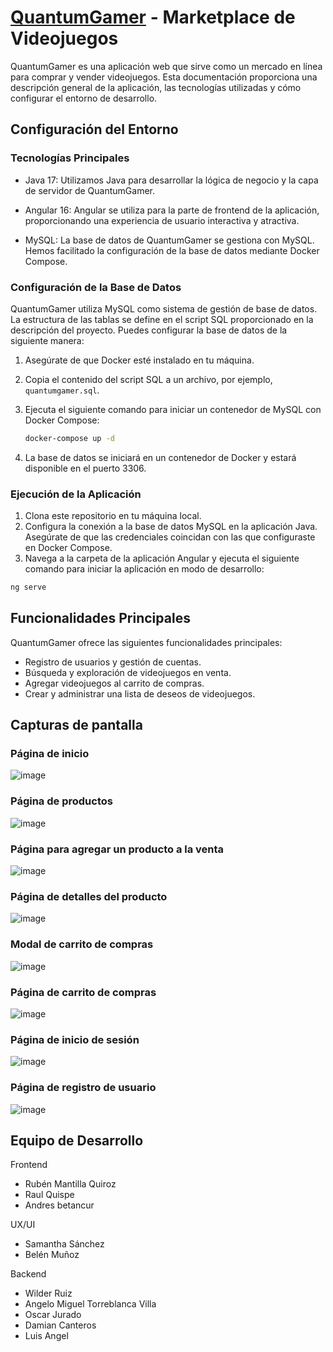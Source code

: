 # [QuantumGamer](https://quantumgamer.vercel.app/) - Marketplace de Videojuegos

QuantumGamer es una aplicación web que sirve como un mercado en línea para comprar y vender videojuegos. Esta documentación proporciona una descripción general de la aplicación, las tecnologías utilizadas y cómo configurar el entorno de desarrollo.

## Configuración del Entorno

### Tecnologías Principales

- Java 17: Utilizamos Java para desarrollar la lógica de negocio y la capa de servidor de QuantumGamer.

- Angular 16: Angular se utiliza para la parte de frontend de la aplicación, proporcionando una experiencia de usuario interactiva y atractiva.

- MySQL: La base de datos de QuantumGamer se gestiona con MySQL. Hemos facilitado la configuración de la base de datos mediante Docker Compose.

### Configuración de la Base de Datos

QuantumGamer utiliza MySQL como sistema de gestión de base de datos. La estructura de las tablas se define en el script SQL proporcionado en la descripción del proyecto. Puedes configurar la base de datos de la siguiente manera:

1. Asegúrate de que Docker esté instalado en tu máquina.

2. Copia el contenido del script SQL a un archivo, por ejemplo, `quantumgamer.sql`.

3. Ejecuta el siguiente comando para iniciar un contenedor de MySQL con Docker Compose:

   ```bash
   docker-compose up -d
   ```
4. La base de datos se iniciará en un contenedor de Docker y estará disponible en el puerto 3306.

### Ejecución de la Aplicación
1. Clona este repositorio en tu máquina local.
2. Configura la conexión a la base de datos MySQL en la aplicación Java. Asegúrate de que las credenciales coincidan con las que configuraste en Docker Compose.
3. Navega a la carpeta de la aplicación Angular y ejecuta el siguiente comando para iniciar la aplicación en modo de desarrollo:

  ``` bash
  ng serve
  ```
## Funcionalidades Principales
QuantumGamer ofrece las siguientes funcionalidades principales:

- Registro de usuarios y gestión de cuentas.
- Búsqueda y exploración de videojuegos en venta.
- Agregar videojuegos al carrito de compras.
- Crear y administrar una lista de deseos de videojuegos.

## Capturas de pantalla

### Página de inicio
![image](https://github.com/No-Country/s11-11-n-java-angular/assets/114030068/d95894a6-76ba-4741-8bca-60b4b47335cf)

### Página de productos
![image](https://github.com/No-Country/s11-11-n-java-angular/assets/114030068/58439dff-7bd3-40f2-a0ac-bf4d5cc0f677)

### Página para agregar un producto a la venta
![image](https://github.com/No-Country/s11-11-n-java-angular/assets/114030068/170515c5-8d50-4a19-8996-e17bbee55241)

### Página de detalles del producto
![image](https://github.com/No-Country/s11-11-n-java-angular/assets/114030068/58ed66d8-5675-420e-828a-fb50463c8f1e)

### Modal de carrito de compras
![image](https://github.com/No-Country/s11-11-n-java-angular/assets/114030068/07f2c229-cfe3-4235-8ad3-64d5d4c6d89f)

### Página de carrito de compras
![image](https://github.com/No-Country/s11-11-n-java-angular/assets/114030068/7e114637-3a58-4b6a-8f80-485cfb485fe8)

### Página de inicio de sesión
![image](https://github.com/No-Country/s11-11-n-java-angular/assets/114030068/00369e9e-d140-4d92-b428-340d27692cc3)

### Página de registro de usuario
![image](https://github.com/No-Country/s11-11-n-java-angular/assets/114030068/4ebace62-ea9f-4c5b-8f7d-039e0b32ee66)

## Equipo de Desarrollo

Frontend
- Rubén Mantilla Quiroz
- Raul Quispe
- Andres betancur

UX/UI
- Samantha Sánchez
- Belén Muñoz

Backend
- Wilder Ruiz 
- Angelo Miguel Torreblanca Villa
- Oscar Jurado
- Damian Canteros
- Luis Angel
